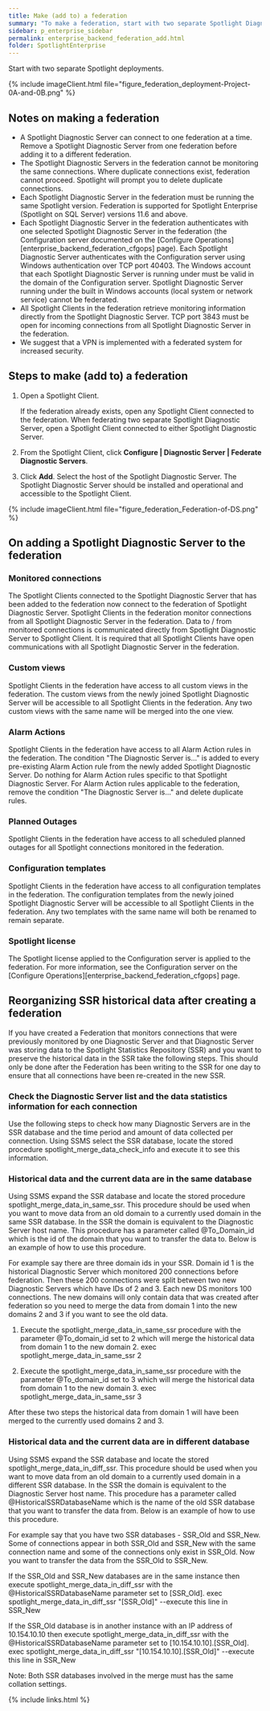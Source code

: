```yaml
---
title: Make (add to) a federation
summary: "To make a federation, start with two separate Spotlight Diagnostic Server deployments. More Spotlight Diagnostic Server deployments can now be added to the federation."
sidebar: p_enterprise_sidebar
permalink: enterprise_backend_federation_add.html
folder: SpotlightEnterprise
---
```


Start with two separate Spotlight deployments.

{% include imageClient.html file="figure_federation_deployment-Project-0A-and-0B.png" %}

## Notes on making a federation

* A Spotlight Diagnostic Server can connect to one federation at a time. Remove a Spotlight Diagnostic Server from one federation before adding it to a different federation.
* The Spotlight Diagnostic Servers in the federation cannot be monitoring the same connections. Where duplicate connections exist, federation cannot proceed. Spotlight will prompt you to delete duplicate connections.
* Each Spotlight Diagnostic Server in the federation must be running the same Spotlight version. Federation is supported for Spotlight Enterprise (Spotlight on SQL Server) versions 11.6 and above.
* Each Spotlight Diagnostic Server in the federation authenticates with one selected Spotlight Diagnostic Server in the federation (the Configuration server documented on the [Configure Operations][enterprise_backend_federation_cfgops] page). Each Spotlight Diagnostic Server authenticates with the Configuration server using Windows authentication over TCP port 40403. The Windows account that each Spotlight Diagnostic Server is running under must be valid in the domain of the Configuration server. Spotlight Diagnostic Server running under the built in Windows accounts (local system or network service) cannot be federated.
* All Spotlight Clients in the federation retrieve monitoring information directly from the Spotlight Diagnostic Server. TCP port 3843 must be open for incoming connections from all Spotlight Diagnostic Server in the federation.
* We suggest that a VPN is implemented with a federated system for increased security.

## Steps to make (add to) a federation

1. Open a Spotlight Client.

   If the federation already exists, open any Spotlight Client connected to the federation. When federating two separate Spotlight Diagnostic Server, open a Spotlight Client connected to either Spotlight Diagnostic Server.
2. From the Spotlight Client, click **Configure \| Diagnostic Server \| Federate Diagnostic Servers**.
3. Click **Add**. Select the host of the Spotlight Diagnostic Server. The Spotlight Diagnostic Server should be installed and operational and accessible to the Spotlight Client.


{% include imageClient.html file="figure_federation_Federation-of-DS.png" %}


## On adding a Spotlight Diagnostic Server to the federation

### Monitored connections
The Spotlight Clients connected to the Spotlight Diagnostic Server that has been added to the federation now connect to the federation of Spotlight Diagnostic Server. Spotlight Clients in the federation monitor connections from all Spotlight Diagnostic Server in the federation. Data to / from monitored connections is communicated directly from Spotlight Diagnostic Server to Spotlight Client. It is required that all Spotlight Clients have open communications with all Spotlight Diagnostic Server in the federation.

### Custom views
Spotlight Clients in the federation have access to all custom views in the federation. The custom views from the newly joined Spotlight Diagnostic Server will be accessible to all Spotlight Clients in the federation. Any two custom views with the same name will be merged into the one view.

### Alarm Actions
Spotlight Clients in the federation have access to all Alarm Action rules in the federation. The condition "The Diagnostic Server is…" is added to every pre-existing Alarm Action rule from the newly added Spotlight Diagnostic Server. Do nothing for Alarm Action rules specific to that Spotlight Diagnostic Server. For Alarm Action rules applicable to the federation, remove the condition "The Diagnostic Server is…" and delete duplicate rules.

### Planned Outages
Spotlight Clients in the federation have access to all scheduled planned outages for all Spotlight connections monitored in the federation.

### Configuration templates
Spotlight Clients in the federation have access to all configuration templates in the federation. The configuration templates from the newly joined Spotlight Diagnostic Server will be accessible to all Spotlight Clients in the federation. Any two templates with the same name will both be renamed to remain separate.

### Spotlight license
The Spotlight license applied to the Configuration server is applied to the federation. For more information, see the Configuration server on the  [Configure Operations][enterprise_backend_federation_cfgops] page.

## Reorganizing SSR historical data after creating a federation

If you have created a Federation that monitors connections that were previously monitored by one Diagnostic Server and that Diagnostic Server was storing data to the Spotlight Statistics Repository (SSR) and you want to preserve the historical data in the SSR take the following steps. This should only be done after the Federation has been writing to the SSR for one day to ensure that all connections have been re-created in the new SSR.

### Check the Diagnostic Server list and the data statistics information for each connection

Use the following steps to check how many Diagnostic Servers are in the SSR database and the time period and amount of data collected per connection.
Using SSMS select the SSR database, locate the stored procedure spotlight_merge_data_check_info and execute it to see this information.

### Historical data and the current data are in the same database

Using SSMS expand the SSR database and locate the stored procedure spotlight_merge_data_in_same_ssr. This procedure should be used when you want to move data from an old domain to a currently used domain in the same SSR database. In the SSR the domain is equivalent to the Diagnostic Server host name. This procedure has a parameter called @To_Domain_id which is the id of the domain that you want to transfer the data to. Below is an example of how to use this procedure.

For example say there are three domain ids in your SSR. Domain id 1 is the historical Diagnostic Server which monitored 200 connections before federation. Then these 200 connections were split between two new Diagnostic Servers which have IDs of 2 and 3. Each new DS monitors 100 connections. The new domains will only contain data that was created after federation so you need to merge the data from domain 1 into the new domains 2 and 3 if you want to see the old data.

1. Execute the spotlight_merge_data_in_same_ssr procedure with the parameter @To_domain_id set to 2 which will merge the historical data from domain 1 to the new domain 2.
   exec spotlight_merge_data_in_same_ssr 2  

2. Execute the spotlight_merge_data_in_same_ssr procedure with the parameter @To_domain_id set to 3 which will merge the historical data from domain 1 to the new domain 3.
   exec spotlight_merge_data_in_same_ssr 3  
	
After these two steps the historical data from domain 1 will have been merged to the currently used domains 2 and 3.


### Historical data and the current data are in different database

Using SSMS expand the SSR database and locate the stored spotlight_merge_data_in_diff_ssr. This procedure should be used when you want to move data from an old domain to a currently used domain in a different SSR database. In the SSR the domain is equivalent to the Diagnostic Server host name. This procedure has a parameter called @HistoricalSSRDatabaseName which is the name of the old SSR database that you want to transfer the data from. Below is an example of how to use this procedure.

For example say that you have two SSR databases - SSR_Old and SSR_New. Some of connections appear in both SSR_Old and SSR_New with the same connection name and some of the connections only exist in SSR_Old. Now you want to transfer the data from the SSR_Old to SSR_New.

If the SSR_Old and SSR_New databases are in the same instance then execute spotlight_merge_data_in_diff_ssr with the @HistoricalSSRDatabaseName parameter set to [SSR_Old].
exec spotlight_merge_data_in_diff_ssr "[SSR_Old]"   --execute this line in SSR_New

If the SSR_Old database is in another instance with an IP address of 10.154.10.10 then execute spotlight_merge_data_in_diff_ssr with the @HistoricalSSRDatabaseName parameter set to [10.154.10.10].[SSR_Old].
exec spotlight_merge_data_in_diff_ssr "[10.154.10.10].[SSR_Old]"  --execute this line in SSR_New

Note: Both SSR databases involved in the merge must has the same collation settings.

{% include links.html %}
